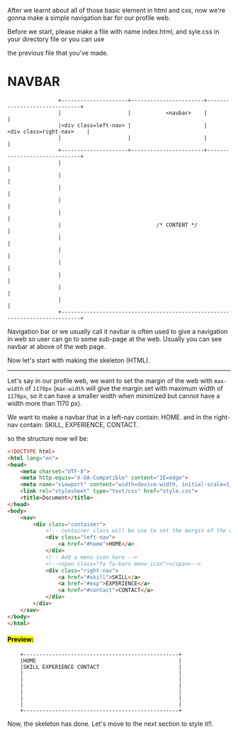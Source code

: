 After we learnt about all of those basic element in html and css, now we're gonna make a simple navigation bar for our profile web.

Before we start, please make a file with name index.html, and syle.css in your directory file or you can use 

the previous file that you've made.

# NAVBAR

                    +---------------------+-----------------------+------------------------------+
                    |                     |           <navbar>    |                              |                
                    |<div class=left-nav> |                       |     <div class=right-nav>    |
                    |                     |                       |                              |
                    +---------------------+-----------------------+------------------------------+
                    |                                                                            |
                    |                                                                            |
                    |                                                                            |
                    |                                                                            |
                    |                                                                            |
                    |                              /* CONTENT */                                 |
                    |                                                                            |
                    |                                                                            |
                    |                                                                            |
                    |                                                                            |
                    |                                                                            |
                    |                                                                            |
                    +----------------------------------------------------------------------------+

Navigation bar or we usually call it navbar is often used to give a navigation in web so user can go to some sub-page at the web. Usually you can see navbar at above of the web page.

Now let's start with making the skeleton (HTML).

---

Let's say in our profile web, we want to set the margin of the web with `max-width` of `1170px` (`max-width` will give the margin set with maximum width of `1170px`, so it can have a smaller width when minimized but cannot have a width more than 1170 px).

We want to make a navbar that in a left-nav contain: HOME. and in the right-nav contain: SKILL, EXPERIENCE, CONTACT.

so the structure now wil be:
```html
<!DOCTYPE html>
<html lang="en">
<head>
    <meta charset="UTF-8">
    <meta http-equiv="X-UA-Compatible" content="IE=edge">
    <meta name="viewport" content="width=device-width, initial-scale=1.0">
    <link rel="stylesheet" type="text/css" href="style.css">
    <title>Document</title>
</head>
<body>
    <nav>
        <div class="container">
            <!-- container class will be use to set the margin of the web -->
            <div class="left-nav">
                <a href="#home">HOME</a>
            </div>
            <!-- Add a menu icon here -->
            <!--<span class="fa fa-bars menu-icon"></span>-->
            <div class="right-nav">
                <a href="#skill">SKILL</a>
                <a href="#exp">EXPERIENCE</a>
                <a href="#contact">CONTACT</a>
            </div>
        </div>
    </nav>
</body>
</html>
```

#### <mark>Preview:</mark>
        +-------------------------------------------------+   
        |HOME                                             |  
        |SKILL EXPERIENCE CONTACT                         |  
        |                                                 |  
        |                                                 |  
        |                                                 |  
        |                                                 |  
        |                                                 |  
        |                                                 | 
        +-------------------------------------------------+

Now, the skeleton has done. Let's move to the next section to style it!!.